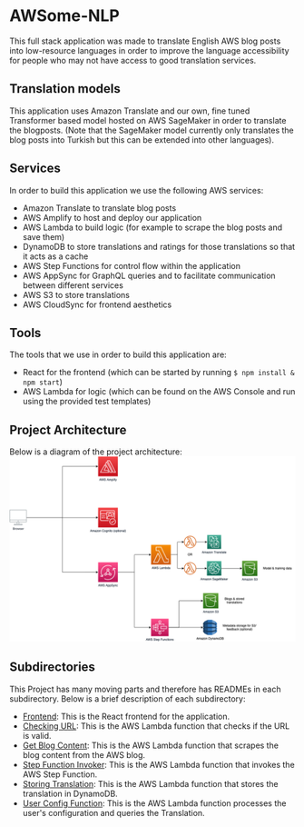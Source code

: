 # AWSome-NLP

This full stack application was made to translate English AWS blog posts into low-resource languages in order to improve the language accessibility for people who may not have access to good translation services.

## Translation models

This application uses Amazon Translate and our own, fine tuned Transformer based model hosted on AWS SageMaker in order to translate the blogposts. (Note that the SageMaker model currently only translates the blog posts into Turkish but this can be extended into other languages).

## Services

In order to build this application we use the following AWS services:

- Amazon Translate to translate blog posts
- AWS Amplify to host and deploy our application
- AWS Lambda to build logic (for example to scrape the blog posts and save them)
- DynamoDB to store translations and ratings for those translations so that it acts as a cache
- AWS Step Functions for control flow within the application
- AWS AppSync for GraphQL queries and to facilitate communication between different services
- AWS S3 to store translations
- AWS CloudSync for frontend aesthetics

## Tools

The tools that we use in order to build this application are:

- React for the frontend (which can be started by running ```$ npm install & npm start```)
- AWS Lambda for logic (which can be found on the AWS Console and run using the provided test templates)

## Project Architecture
Below is a diagram of the project architecture:
![Project Architecture](ProjectArchitecture.png)

## Subdirectories

This Project has many moving parts and therefore has READMEs in each subdirectory.
Below is a brief description of each subdirectory:

- [Frontend](src/README.md): This is the React frontend for the application.
- [Checking URL](amplify/backend/function/checkingUrl): This is the AWS Lambda function that checks if the URL is valid.
- [Get Blog Content](amplify/backend/function/getBlogContent): This is the AWS Lambda function that scrapes the blog content from the AWS blog.
- [Step Function Invoker](amplify/backend/function/stepFunctionInvoker): This is the AWS Lambda function that invokes the AWS Step Function.
- [Storing Translation](amplify/backend/function/storingTranslation): This is the AWS Lambda function that stores the translation in DynamoDB.
- [User Config Function](amplify/backend/function/UserConfigFunction): This is the AWS Lambda function processes the user's configuration and queries the Translation.
 